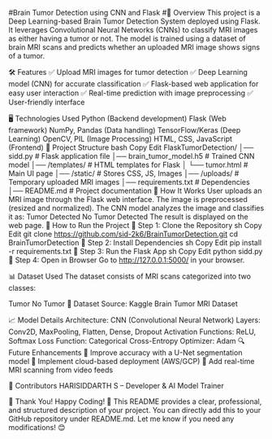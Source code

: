 #Brain Tumor Detection using CNN and Flask
#📌 Overview
This project is a Deep Learning-based Brain Tumor Detection System deployed using Flask. It leverages Convolutional Neural Networks (CNNs) to classify MRI images as either having a tumor or not. The model is trained using a dataset of brain MRI scans and predicts whether an uploaded MRI image shows signs of a tumor.

🛠 Features
✅ Upload MRI images for tumor detection
✅ Deep Learning model (CNN) for accurate classification
✅ Flask-based web application for easy user interaction
✅ Real-time prediction with image preprocessing
✅ User-friendly interface

🖥 Technologies Used
Python (Backend development)
Flask (Web framework)
NumPy, Pandas (Data handling)
TensorFlow/Keras (Deep Learning)
OpenCV, PIL (Image Processing)
HTML, CSS, JavaScript (Frontend)
📂 Project Structure
bash
Copy
Edit
FlaskTumorDetection/
│── sidd.py               # Flask application file
│── brain_tumor_model.h5  # Trained CNN model
│── /templates/           # HTML templates for Flask
│   └── tumor.html        # Main UI page
│── /static/              # Stores CSS, JS, Images
│── /uploads/             # Temporary uploaded MRI images
│── requirements.txt      # Dependencies
│── README.md             # Project documentation
📌 How It Works
User uploads an MRI image through the Flask web interface.
The image is preprocessed (resized and normalized).
The CNN model analyzes the image and classifies it as:
Tumor Detected
No Tumor Detected
The result is displayed on the web page.
🚀 How to Run the Project
🔹 Step 1: Clone the Repository
sh
Copy
Edit
git clone https://github.com/sid-2k6/BrainTumorDetection.git
cd BrainTumorDetection
🔹 Step 2: Install Dependencies
sh
Copy
Edit
pip install -r requirements.txt
🔹 Step 3: Run the Flask App
sh
Copy
Edit
python sidd.py
🔹 Step 4: Open in Browser
Go to http://127.0.0.1:5000/ in your browser.

📊 Dataset Used
The dataset consists of MRI scans categorized into two classes:

Tumor
No Tumor
📌 Dataset Source: Kaggle Brain Tumor MRI Dataset

📈 Model Details
Architecture: CNN (Convolutional Neural Network)
Layers: Conv2D, MaxPooling, Flatten, Dense, Dropout
Activation Functions: ReLU, Softmax
Loss Function: Categorical Cross-Entropy
Optimizer: Adam
🔍 Future Enhancements
🔹 Improve accuracy with a U-Net segmentation model
🔹 Implement cloud-based deployment (AWS/GCP)
🔹 Add real-time MRI scanning from video feeds

🤝 Contributors
HARISIDDARTH S – Developer & AI Model Trainer

🎉 Thank You! Happy Coding! 🚀
This README provides a clear, professional, and structured description of your project. You can directly add this to your GitHub repository under README.md. Let me know if you need any modifications! 😊
